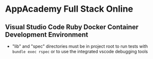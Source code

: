 # AppAcademy Full Stack Online

## Visual Studio Code Ruby Docker Container Development Environment

- "lib" and "spec" directories must be in project root to run tests with `bundle exec rspec` or to use the integrated vscode debugging tools
